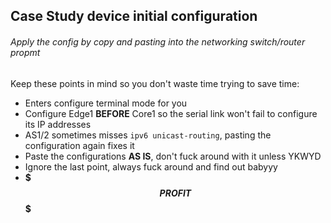 ## Case Study device initial configuration

###### Apply the config by copy and pasting into the networking switch/router propmt

Keep these points in mind so you don't waste time trying to save time:

- Enters configure terminal mode for you
- Configure Edge1 **BEFORE** Core1 so the serial link won't fail to configure its IP addresses
- AS1/2 sometimes misses `ipv6 unicast-routing`, pasting the configuration again fixes it
- Paste the configurations **AS IS**, don't fuck around with it unless YKWYD
- Ignore the last point, always fuck around and find out babyyy
- **\$$$PROFIT$$\$**